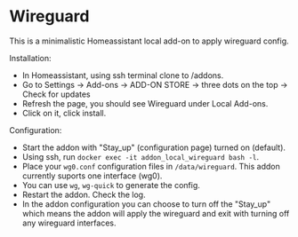 # Wireguard

This is a minimalistic Homeassistant local add-on to apply wireguard config.

Installation:
* In Homeassistant, using ssh terminal clone to /addons.
* Go to Settings -> Add-ons -> ADD-ON STORE -> three dots on the top -> Check for updates
* Refresh the page, you should see Wireguard under Local Add-ons.
* Click on it, click install.

Configuration:
* Start the addon with "Stay_up" (configuration page) turned on (default).
* Using ssh, run `docker exec -it addon_local_wireguard bash -l`.
* Place your `wg0.conf` configuration files in `/data/wireguard`. This addon currently suports one interface (wg0).
* You can use `wg`, `wg-quick` to generate the config.
* Restart the addon. Check the log.
* In the addon configuration you can choose to turn off the "Stay_up" which means the addon will apply the wireguard and exit with turning off any wireguard interfaces.
